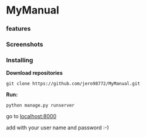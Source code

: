 # MyManual
### features 
### Screenshots
### Installing
**Download repositories**

    git clone https://github.com/jero98772/MyManual.git

**Run:**  

    python manage.py runserver
    
go to [localhost:8000](http://127.0.0.1:8000/admin/)
    
add with your user name and password :-)
    
